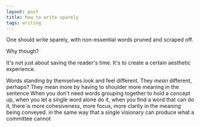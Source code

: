 ```yaml
---
layout: post
title: how to write sparely
tags: writing
---
```


One should write sparely, with non-essential words pruned and scraped off.

Why though?

It's not just about saving the reader's time.
It's to create a certain aesthetic experience.

Words standing by themselves look and feel different.
They _mean_ different, perhaps?
They mean more by having to shoulder more meaning in the sentence
When you don't need words grouping together to hold a concept up,
when you let a single word alone do it,
when you find a word that can do it,
there is more cohesiveness, more focus, more clarity in the meaning being conveyed.
in the same way that a single visionary can produce what a committee cannot